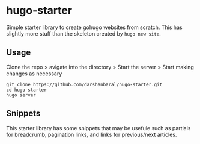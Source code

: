 # hugo-starter
Simple starter library to create gohugo websites from scratch. This has slightly more stuff than the skeleton created by `hugo new site`.

## Usage

Clone the repo > avigate into the directory > Start the server > Start making changes as necessary
```
git clone https://github.com/darshanbaral/hugo-starter.git
cd hugo-starter
hugo server
```

## Snippets

This starter library has some snippets that may be usefule such as partials for breadcrumb, pagination links, and links for previous/next articles.

